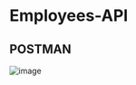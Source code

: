 # Employees-API
## POSTMAN
![image](https://github.com/vlantonakos/Employees-API/assets/107072477/bb92a711-ebc7-45eb-b532-89fbf557eeeb)

